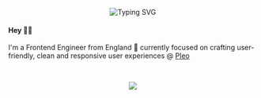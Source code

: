 <p align="center">
  <img src="https://readme-typing-svg.herokuapp.com?color=fff&font=Fira+Code&size=24&duration=3000&pause=500&center=true&vCenter=true&width=435&lines=frontend+engineer;open+source+contributor;curious+learner;tea+enthusiast;" alt="Typing SVG" />
</p>

<h4 align="left">Hey 👋🏼</h4>
<p>I'm a Frontend Engineer from England 🏴󠁧󠁢󠁥󠁮󠁧󠁿 currently focused on crafting user-friendly, clean and responsive user experiences @ <a href="https://pleo.io" >Pleo</a></p>

<br />

<p align="center">
  <img src="https://github-readme-activity-graph.vercel.app/graph?username=neiforfaen&theme=high-contrast&area=true&hide_border=true&hide_title=true&radius=16&days=30" />
</p>
